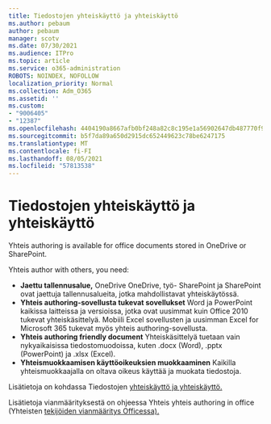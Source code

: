 ```yaml
---
title: Tiedostojen yhteiskäyttö ja yhteiskäyttö
ms.author: pebaum
author: pebaum
manager: scotv
ms.date: 07/30/2021
ms.audience: ITPro
ms.topic: article
ms.service: o365-administration
ROBOTS: NOINDEX, NOFOLLOW
localization_priority: Normal
ms.collection: Adm_O365
ms.assetid: ''
ms.custom:
- "9006405"
- "12387"
ms.openlocfilehash: 4404190a8667afb0bf248a82c8c195e1a56902647db487770f93888445182b2d
ms.sourcegitcommit: b5f7da89a650d2915dc652449623c78be6247175
ms.translationtype: MT
ms.contentlocale: fi-FI
ms.lasthandoff: 08/05/2021
ms.locfileid: "57813538"
---
```

# <a name="document-collaboration-and-co-authoring"></a>Tiedostojen yhteiskäyttö ja yhteiskäyttö

Yhteis authoring is available for office documents stored in OneDrive or SharePoint. 

Yhteis author with others, you need:    

- **Jaettu tallennusalue,** OneDrive OneDrive, työ- SharePoint ja SharePoint ovat jaettuja tallennusalueita, jotka mahdollistavat yhteiskäytössä.
- **Yhteis authoring-sovellusta tukevat sovellukset** Word ja PowerPoint kaikissa laitteissa ja versioissa, jotka ovat uusimmat kuin Office 2010 tukevat yhteiskäsittelyä. Mobiili Excel sovellusten ja uusimman Excel for Microsoft 365 tukevat myös yhteis authoring-sovellusta.
- **Yhteis authoring friendly document** Yhteiskäsittelyä tuetaan vain nykyaikaisissa tiedostomuodoissa, kuten .docx (Word), .pptx (PowerPoint) ja .xlsx (Excel).
- **Yhteismuokkaamisen käyttöoikeuksien muokkaaminen** Kaikilla yhteismuokkaajalla on oltava oikeus käyttää ja muokata tiedostoja.

Lisätietoja on kohdassa Tiedostojen [yhteiskäyttö ja yhteiskäyttö.](https://support.microsoft.com/office/document-collaboration-and-co-authoring-ee1509b4-1f6e-401e-b04a-782d26f564a4)

Lisätietoja vianmäärityksestä on ohjeessa Yhteis yhteis authoring in office (Yhteisten [tekijöiden vianmääritys Officessa).](https://support.microsoft.com/office/troubleshoot-co-authoring-in-office-bd481512-3f3a-4b6d-b7eb-ebf9d3626ae7)

